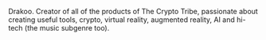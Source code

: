 Drakoo. Creator of all of the products of The Crypto Tribe, passionate about creating useful tools, crypto, virtual reality, augmented reality, AI and hi-tech (the music subgenre too).

